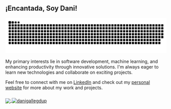<!-- 
![Alt text](img/project.png) -->
## ¡Encantada, Soy Dani!

![Alt text](img/grid-snake.svg)

My primary interests lie in software development, machine learning, and enhancing productivity through innovative solutions. I'm always eager to learn new technologies and collaborate on exciting projects.

Feel free to connect with me on [LinkedIn](https://www.linkedin.com/in/danigallegdup/) and check out my [personal website](https://danigallegdup.github.io/) for more about my work and projects.



<div align="left">
 <h3 align="left"></h3>
 <a href="https://github.com/danigallegdup">
  <img height="150em" align="center" src="https://github-readme-stats.vercel.app/api/top-langs/?username=danigallegdup&layout=compact&langs_count=7&theme=merko&hide=jupyter%20notebook,makefile,cmake"/>
  <img height="150em" align="center" src="https://github-readme-streak-stats.herokuapp.com/?user=danigallegdup&theme=merko" alt="danigallegdup">
 </a>
</div>







<!--

<picture>
  <source media="(prefers-color-scheme: dark)" srcset="https://raw.githubusercontent.com/danigallegdup/danigallegdup/output/github-contribution-grid-snake-dark.svg">
  <source media="(prefers-color-scheme: light)" srcset="https://raw.githubusercontent.com/danigallegdup/danigallegdup/output/github-contribution-grid-snake.svg">
  <img alt="github contribution grid snake animation" src="https://raw.githubusercontent.com/danigallegdup/danigallegdup/output/github-contribution-grid-snake.svg">
</picture>

_generated with [Platane/snk](https://github.com/Platane/snk)_

**danigallegdup/danigallegdup** is a ✨ _special_ ✨ repository because its `README.md` (this file) appears on your GitHub profile.

Here are some ideas to get you started:

- 🔭 I’m currently working on ...
- 🌱 I’m currently learning ...
- 👯 I’m looking to collaborate on ...
- 🤔 I’m looking for help with ...
- 💬 Ask me about ...
- 📫 How to reach me: ...
- 😄 Pronouns: ...
- ⚡ Fun fact: ...
-->
